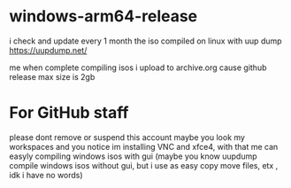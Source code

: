 # windows-arm64-release
i check and update every 1 month
the iso compiled on linux with uup dump https://uupdump.net/

me when complete compiling isos i upload to archive.org cause github release max size is 2gb

# For GitHub staff
please dont remove or suspend this account maybe you look my workspaces and you notice im installing VNC and xfce4, with that me can easyly compiling windows isos with gui (maybe you know uupdump compile windows isos without gui, but i use as easy copy move files, etx , idk i have no words)
